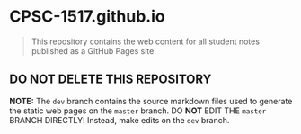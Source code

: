 # CPSC-1517.github.io

> This repository contains the web content for all student notes published as a GitHub Pages site.

## DO NOT DELETE THIS REPOSITORY

**NOTE:** The `dev` branch contains the source markdown files used to generate the static web pages on the `master` branch. DO **NOT** EDIT THE `master` BRANCH DIRECTLY! Instead, make edits on the `dev` branch.
